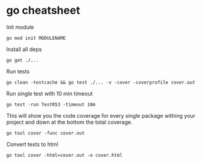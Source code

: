 # go cheatsheet

Init module
```
go mod init MODULENAME
```
Install all deps
```
go get ./...
```
Run tests 
```
go clean -testcache && go test ./... -v -cover -coverprofile cover.out
```
Run single test with 10 min timeout
```
go test -run TestR53 -timeout 10m
```
This will show you the code coverage for every single package withing your project and down at the bottom the total coverage.
```
go tool cover -func cover.out
```
Convert tests to html
```
go tool cover -html=cover.out -o cover.html
```

